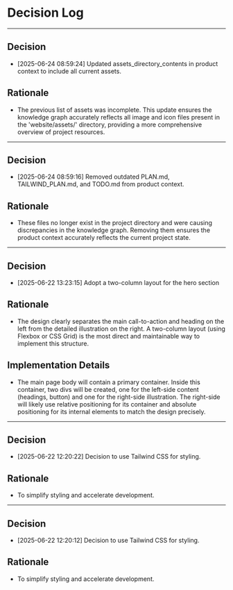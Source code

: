 # Decision Log

---
## Decision
*   [2025-06-24 08:59:24] Updated assets_directory_contents in product context to include all current assets.

## Rationale
*   The previous list of assets was incomplete. This update ensures the knowledge graph accurately reflects all image and icon files present in the 'website/assets/' directory, providing a more comprehensive overview of project resources.

---
## Decision
*   [2025-06-24 08:59:16] Removed outdated PLAN.md, TAILWIND_PLAN.md, and TODO.md from product context.

## Rationale
*   These files no longer exist in the project directory and were causing discrepancies in the knowledge graph. Removing them ensures the product context accurately reflects the current project state.

---
## Decision
*   [2025-06-22 13:23:15] Adopt a two-column layout for the hero section

## Rationale
*   The design clearly separates the main call-to-action and heading on the left from the detailed illustration on the right. A two-column layout (using Flexbox or CSS Grid) is the most direct and maintainable way to implement this structure.

## Implementation Details
*   The main page body will contain a primary container. Inside this container, two divs will be created, one for the left-side content (headings, button) and one for the right-side illustration. The right-side will likely use relative positioning for its container and absolute positioning for its internal elements to match the design precisely.

---
## Decision
*   [2025-06-22 12:20:22] Decision to use Tailwind CSS for styling.

## Rationale
*   To simplify styling and accelerate development.

---
## Decision
*   [2025-06-22 12:20:12] Decision to use Tailwind CSS for styling.

## Rationale
*   To simplify styling and accelerate development.
